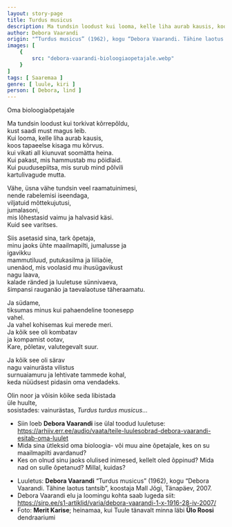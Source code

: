 ```yaml
---
layout: story-page
title: Turdus musicus
description: Ma tundsin loodust kui looma, kelle liha aurab kausis, koos tapaeelse kisaga mu kõrvus.
author: Debora Vaarandi
origin: "“Turdus musicus” (1962), kogu “Debora Vaarandi. Tähine laotus tantsib”, koostaja Mall Jõgi, Tänapäev, 2007."
images: [
    {
        src: "debora-vaarandi-bioloogiaopetajale.webp"
    }
]
tags: [ Saaremaa ]
genre: [ luule, kiri ]
person: [ Debora, lind ]
---
```


<!-- # {{$doc.title}} -->

Oma bioloogiaõpetajale

Ma tundsin loodust kui torkivat kõrrepõldu, \
kust saadi must magus leib. \
Kui looma, kelle liha aurab kausis, \
koos tapaeelse kisaga mu kõrvus. \
kui vikati all kiunuvat soomätta heina. \
Kui pakast, mis hammustab mu pöidlaid. \
Kui puudusepiitsa, mis surub mind põlvili \
kartulivagude mutta.

Vähe, üsna vähe tundsin veel raamatuinimesi, \
nende rabelemisi iseendaga, \
viljatuid mõttekujutusi, \
jumalasoni, \
mis lõhestasid vaimu ja halvasid käsi. \
Kuid see varitses.

Siis asetasid sina, tark õpetaja, \
minu jaoks ühte maailmapilti, jumalusse ja \
igavikku \
mammutiluud, putukasilma ja liiliaõie, \
unenäod, mis voolasid mu ihusügavikust \
nagu laava, \
kalade ränded ja luuletuse sünnivaeva, \
šimpansi rauganäo ja taevalaotuse täheraamatu.

Ja südame, \
tiksumas minus kui pahaendeline toonesepp \
vahel. \
Ja vahel kohisemas kui merede meri. \
Ja kõik see oli kombatav \
ja kompamist ootav, \
Kare, põletav, valutegevalt suur.

Ja kõik see oli särav \
nagu vainurästa vilistus \
surnuaiamuru ja lehtivate tammede kohal, \
keda nüüdsest pidasin oma vendadeks.

Olin noor ja võisin kõike seda libistada \
üle huulte, \
sosistades: vainurästas, *Turdus turdus musicus…*



<story-author :author="author" :origin="origin"></story-author>

<details-wrapper summary="Mis mõtted tekkisid?">

- Siin loeb **Debora Vaarandi** ise ülal toodud luuletuse: https://arhiiv.err.ee/audio/vaata/teile-luulesobrad-debora-vaarandi-esitab-oma-luulet
- Mida sina ütleksid oma bioloogia- või muu aine õpetajale, kes on su maailmapilti avardanud?
- Kes on olnud sinu jaoks olulised inimesed, kellelt oled õppinud? Mida nad on sulle õpetanud? Millal, kuidas?

</details-wrapper>


<details-wrapper summary="Allikad" class="text-sm" icon="icon-park-outline:document-folder">

- Luuletus: **Debora Vaarandi** “Turdus musicus” (1962), kogu “Debora Vaarandi. Tähine laotus tantsib”, koostaja Mall Jõgi, Tänapäev, 2007.
- Debora Vaarandi elu ja loomingu kohta saab lugeda siit: https://sirp.ee/s1-artiklid/varia/debora-vaarandi-1-x-1916-28-iv-2007/
- Foto: **Merit Karise**; heinamaa, kui Tuule tänavalt minna läbi **Ülo Roosi** dendraariumi

</details-wrapper>